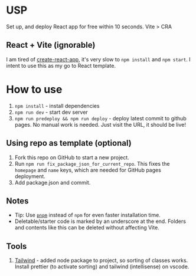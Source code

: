 # USP

Set up, and deploy React app for free within 10 seconds.
Vite > CRA

## React + Vite (ignorable)

I am tired of [create-react-app](https://github.com/sanjar-notes/react/issues/45), it's very slow to `npm install` and `npm start`.
I intent to use this as my go to React template.

# How to use

1. `npm install` - install dependencies
2. `npm run dev` - start dev server
3. `npm run predeploy && npm run deploy` - deploy latest commit to github pages. No manual work is needed. Just visit the URL, it should be live!

## Using repo as template (optional)

1. Fork this repo on GitHub to start a new project.
2. Run `npm run fix_package_json_for_current_repo`. This fixes the `homepage` and `name` keys, which are needed for GitHub pages deployment.
3. Add package.json and commit.

## Notes

- Tip: Use [`pnpm`](https://pnpm.io/installation#using-npm) instead of `npm` for even faster installation time.
- Deletable/starter code is marked by an underscore at the end. Folders and contents like this can be deleted without affecting Vite.

## Tools

1. [Tailwind](https://tailwindcss.com/) - added node package to project, so sorting of classes works. Install prettier (to activate sorting) and tailwind (intellisense) on vscode.
